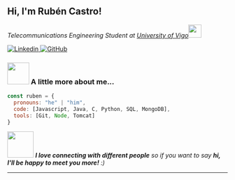 <h2> Hi, I'm Rubén Castro!</h2>
<p><em>Telecommunications Engineering Student at <a href="https://www.uvigo.gal/es">University of Vigo</a><img src="https://media.giphy.com/media/fYSnHlufseco8Fh93Z/giphy.gif" width="30"></br>
</em></p>

<a href="https://www.linkedin.com/in/ruben-castro-gonzalez">
  <img src="https://img.shields.io/badge/-rubencastro-blue?style=flat-square&logo=Linkedin&logoColor=white" alt="Linkedin">
</a>

<a href="https://github.com/lilruwu">
  <img src="https://img.shields.io/github/followers/lilruwu?label=follow&style=social" alt="GitHub">
</a>


### <img src="https://media.giphy.com/media/VgCDAzcKvsR6OM0uWg/giphy.gif" width="50"> A little more about me...  

```javascript
const ruben = {
  pronouns: "he" | "him",
  code: [Javascript, Java, C, Python, SQL, MongoDB],
  tools: [Git, Node, Tomcat]
}
```

<img src="https://media.giphy.com/media/LnQjpWaON8nhr21vNW/giphy.gif" width="60"> <em><b>I love connecting with different people</b> so if you want to say <b>hi, I'll be happy to meet you more!</b> :)</em>

---
